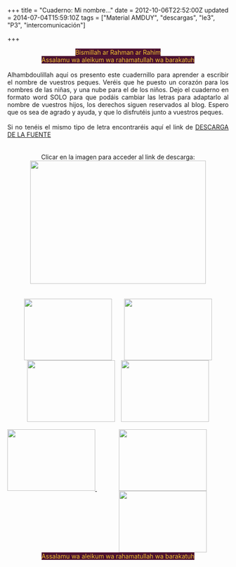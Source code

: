 +++
title = "Cuaderno: Mi nombre..."
date = 2012-10-06T22:52:00Z
updated = 2014-07-04T15:59:10Z
tags = ["Material AMDUY", "descargas", "le3", "P3", "intercomunicación"]

+++

<div dir="ltr" style="text-align: left;" trbidi="on"><div style="text-align: center;"><span style="background-color: #4c1130; color: #f1c232;">Bismillah ar Rahman ar Rahim</span></div><div style="text-align: center;"><span style="background-color: #4c1130; color: #f1c232;">Assalamu wa aleikum wa rahamatullah wa barakatuh</span></div><div style="text-align: center;"><br /></div><div style="text-align: justify;">Alhambdoulillah aquí os presento este cuadernillo para aprender a escribir el nombre de vuestros peques. Veréis que he puesto un corazón para los nombres de las niñas, y una nube para el de los niños. Dejo el cuaderno en formato word SOLO para que podáis cambiar las letras para adaptarlo al nombre de vuestros hijos, los derechos siguen reservados al blog. Espero que os sea de agrado y ayuda, y que lo disfrutéis junto a vuestros peques. &nbsp;</div><div style="text-align: center;"><br /></div><div style="text-align: justify;">Si no tenéis el mismo tipo de letra encontraréis aquí el link de&nbsp;<a href="http://www.angelfire.com/alt/fmoren17/letras.htm" style="text-align: center;" target="_blank">DESCARGA DE LA FUENTE</a></div><div style="text-align: center;"><br /></div><div style="text-align: center;"><br /></div><div style="text-align: center;">Clicar en la imagen para acceder al link de descarga:</div><div class="separator" style="clear: both; text-align: center;"><a href="http://www.4shared.com/file/RZstbT_U/MI_NOMBRE_2.html"><img border="0" src="http://4.bp.blogspot.com/-qYMswKhX7HM/UHCQ4IypIcI/AAAAAAAAB5s/UZe7QQ8QB7Q/s400/mi+nombre+portada.jpg" height="280" width="400" /></a></div><div class="separator" style="clear: both; text-align: center;"><br /></div><div class="separator" style="clear: both; text-align: center;"><br /></div><div class="separator" style="clear: both; text-align: center;"><a href="http://4.bp.blogspot.com/-zvuf_LfOOPw/UHCYZBYZlCI/AAAAAAAAB6k/QzGU_P0Ci8E/s1600/1.jpg" imageanchor="1" style="margin-left: 1em; margin-right: 1em;"><img border="0" src="http://4.bp.blogspot.com/-zvuf_LfOOPw/UHCYZBYZlCI/AAAAAAAAB6k/QzGU_P0Ci8E/s200/1.jpg" height="140" width="200" /></a><a href="http://4.bp.blogspot.com/-F-XikdlqJ6E/UHCYc0iqUpI/AAAAAAAAB6s/EVLHc9EC0A8/s1600/2.jpg" imageanchor="1" style="margin-left: 1em; margin-right: 1em;"><img border="0" src="http://4.bp.blogspot.com/-F-XikdlqJ6E/UHCYc0iqUpI/AAAAAAAAB6s/EVLHc9EC0A8/s200/2.jpg" height="140" width="200" /></a></div><div class="separator" style="clear: both; text-align: center;"><a href="http://1.bp.blogspot.com/-1Oshk4xhwrc/UHCYfTl0pRI/AAAAAAAAB60/AXYswHSdk50/s1600/4.jpg" imageanchor="1" style="clear: right; display: inline !important; margin-bottom: 1em; margin-left: 1em; text-align: left;"><img border="0" src="http://1.bp.blogspot.com/-1Oshk4xhwrc/UHCYfTl0pRI/AAAAAAAAB60/AXYswHSdk50/s200/4.jpg" height="140" width="200" /></a><a href="http://3.bp.blogspot.com/-MUSmQEK_7Ek/UHCYh7793GI/AAAAAAAAB68/WD_PaTfHKVs/s1600/5.jpg" imageanchor="1" style="margin-left: 1em; margin-right: 1em; text-align: left;"><img border="0" src="http://3.bp.blogspot.com/-MUSmQEK_7Ek/UHCYh7793GI/AAAAAAAAB68/WD_PaTfHKVs/s200/5.jpg" height="140" width="200" /></a></div><br /><div class="separator" style="clear: both; text-align: center;"><a href="http://1.bp.blogspot.com/-8KtAb3Va86Q/UHCYkLLPH8I/AAAAAAAAB7E/L_bFMZ-xJio/s1600/6.jpg" imageanchor="1" style="clear: left; float: left; margin-bottom: 1em; margin-right: 1em; text-align: left;"><img border="0" src="http://1.bp.blogspot.com/-8KtAb3Va86Q/UHCYkLLPH8I/AAAAAAAAB7E/L_bFMZ-xJio/s200/6.jpg" height="140" width="200" />&nbsp;</a><a href="http://4.bp.blogspot.com/-51iIKU9KIl8/UHCYmd6oL3I/AAAAAAAAB7M/8s_zj6u8Kho/s1600/7.jpg" imageanchor="1" style="clear: left; display: inline !important; margin-bottom: 1em; margin-right: 1em; text-align: center;"><img border="0" src="http://4.bp.blogspot.com/-51iIKU9KIl8/UHCYmd6oL3I/AAAAAAAAB7M/8s_zj6u8Kho/s200/7.jpg" height="140" width="200" /></a><a href="http://4.bp.blogspot.com/-5IX6joL9w8I/UHCYotZWbII/AAAAAAAAB7U/CC4zdvpYyIk/s1600/8.jpg" imageanchor="1" style="clear: left; display: inline !important; margin-bottom: 1em; margin-right: 1em; text-align: center;"><img border="0" src="http://4.bp.blogspot.com/-5IX6joL9w8I/UHCYotZWbII/AAAAAAAAB7U/CC4zdvpYyIk/s200/8.jpg" height="140" width="200" /></a></div><div class="separator" style="clear: both; text-align: center;"><span style="background-color: #4c1130; color: #f1c232;">Assalamu wa aleikum wa rahamatullah wa barakatuh</span></div><br /></div>
